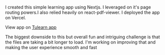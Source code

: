I created this simple learning app using Nextjs. I leveraged on it's page routing powers.I also relied heavily on react-pdf-viewer. I deployed the app on Vercel.

View app on [Tulearn app](https://tulearn.vercel.app)

The biggest downside to this but overall  fun and intriguing challenge is that the files are taking a bit longer to load. I'm working on improving that and making the user experience smooth and fast
